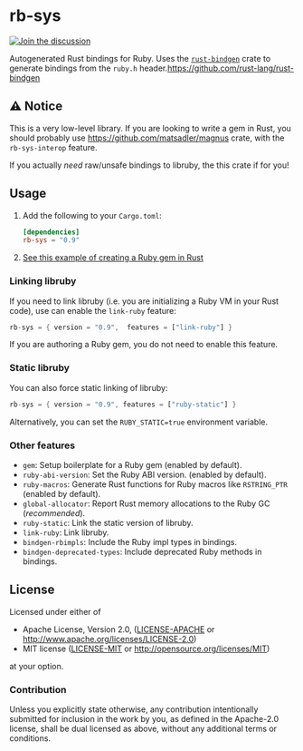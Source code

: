 # rb-sys

[![Join the discussion](https://img.shields.io/badge/slack-chat-blue.svg)](https://join.slack.com/t/oxidize-rb/shared_invite/zt-16zv5tqte-Vi7WfzxCesdo2TqF_RYBCw)

Autogenerated Rust bindings for Ruby. Uses the [`rust-bindgen`](https://github.com/rust-lang/rust-bindgen) crate to
generate bindings from the `ruby.h` header.https://github.com/rust-lang/rust-bindgen

## ⚠️ Notice

This is a very low-level library. If you are looking to write a gem in Rust, you should probably use
https://github.com/matsadler/magnus crate, with the `rb-sys-interop` feature.

If you actually _need_ raw/unsafe bindings to libruby, the this crate if for you!

## Usage

1. Add the following to your `Cargo.toml`:

   ```toml
   [dependencies]
   rb-sys = "0.9"
   ```

2. [See this example of creating a Ruby gem in Rust](./examples/rust_reverse)

### Linking libruby

If you need to link libruby (i.e. you are initializing a Ruby VM in your Rust code), use can enable the `link-ruby`
feature:

```rust
rb-sys = { version = "0.9",  features = ["link-ruby"] }
```

If you are authoring a Ruby gem, you do not need to enable this feature.

### Static libruby

You can also force static linking of libruby:

```rust
rb-sys = { version = "0.9", features = ["ruby-static"] }
```

Alternatively, you can set the `RUBY_STATIC=true` environment variable.

### Other features

- `gem`: Setup boilerplate for a Ruby gem (enabled by default).
- `ruby-abi-version`: Set the Ruby ABI version. (enabled by default).
- `ruby-macros`: Generate Rust functions for Ruby macros like `RSTRING_PTR` (enabled by default).
- `global-allocator`: Report Rust memory allocations to the Ruby GC (_recommended_).
- `ruby-static`: Link the static version of libruby.
- `link-ruby`: Link libruby.
- `bindgen-rbimpls`: Include the Ruby impl types in bindings.
- `bindgen-deprecated-types`: Include deprecated Ruby methods in bindings.

## License

Licensed under either of

- Apache License, Version 2.0, ([LICENSE-APACHE](LICENSE-APACHE) or http://www.apache.org/licenses/LICENSE-2.0)
- MIT license ([LICENSE-MIT](LICENSE-MIT) or http://opensource.org/licenses/MIT)

at your option.

### Contribution

Unless you explicitly state otherwise, any contribution intentionally submitted for inclusion in the work by you, as
defined in the Apache-2.0 license, shall be dual licensed as above, without any additional terms or conditions.
